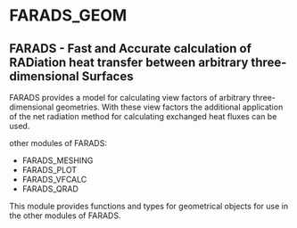 # FARADS_GEOM

## FARADS - Fast and Accurate calculation of RADiation heat transfer between arbitrary three-dimensional Surfaces

FARADS provides a model for calculating view factors of arbitrary three-dimensional geometries. With these view factors the additional application of the net radiation method for calculating exchanged heat fluxes can be used.

other modules of FARADS:
- FARADS_MESHING
- FARADS_PLOT
- FARADS_VFCALC
- FARADS_QRAD

This module provides functions and types for geometrical objects for use in the other modules of FARADS.